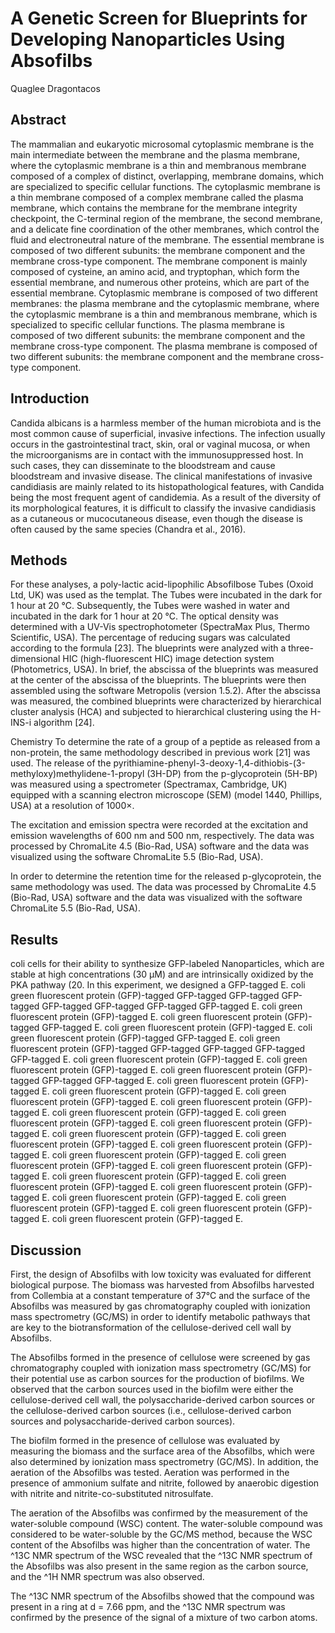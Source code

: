 # A Genetic Screen for Blueprints for Developing Nanoparticles Using Absofilbs
Quaglee Dragontacos


## Abstract
The mammalian and eukaryotic microsomal cytoplasmic membrane is the main intermediate between the membrane and the plasma membrane, where the cytoplasmic membrane is a thin and membranous membrane composed of a complex of distinct, overlapping, membrane domains, which are specialized to specific cellular functions. The cytoplasmic membrane is a thin membrane composed of a complex membrane called the plasma membrane, which contains the membrane for the membrane integrity checkpoint, the C-terminal region of the membrane, the second membrane, and a delicate fine coordination of the other membranes, which control the fluid and electroneutral nature of the membrane. The essential membrane is composed of two different subunits: the membrane component and the membrane cross-type component. The membrane component is mainly composed of cysteine, an amino acid, and tryptophan, which form the essential membrane, and numerous other proteins, which are part of the essential membrane. Cytoplasmic membrane is composed of two different membranes: the plasma membrane and the cytoplasmic membrane, where the cytoplasmic membrane is a thin and membranous membrane, which is specialized to specific cellular functions. The plasma membrane is composed of two different subunits: the membrane component and the membrane cross-type component. The plasma membrane is composed of two different subunits: the membrane component and the membrane cross-type component.


## Introduction
Candida albicans is a harmless member of the human microbiota and is the most common cause of superficial, invasive infections. The infection usually occurs in the gastrointestinal tract, skin, oral or vaginal mucosa, or when the microorganisms are in contact with the immunosuppressed host. In such cases, they can disseminate to the bloodstream and cause bloodstream and invasive disease. The clinical manifestations of invasive candidiasis are mainly related to its histopathological features, with Candida being the most frequent agent of candidemia. As a result of the diversity of its morphological features, it is difficult to classify the invasive candidiasis as a cutaneous or mucocutaneous disease, even though the disease is often caused by the same species (Chandra et al., 2016).


## Methods
For these analyses, a poly-lactic acid-lipophilic Absofilbose Tubes (Oxoid Ltd, UK) was used as the templat. The Tubes were incubated in the dark for 1 hour at 20 °C. Subsequently, the Tubes were washed in water and incubated in the dark for 1 hour at 20 °C. The optical density was determined with a UV-Vis spectrophotometer (SpectraMax Plus, Thermo Scientific, USA). The percentage of reducing sugars was calculated according to the formula [23]. The blueprints were analyzed with a three-dimensional HIC (high-fluorescent HIC) image detection system (Photometrics, USA). In brief, the abscissa of the blueprints was measured at the center of the abscissa of the blueprints. The blueprints were then assembled using the software Metropolis (version 1.5.2). After the abscissa was measured, the combined blueprints were characterized by hierarchical cluster analysis (HCA) and subjected to hierarchical clustering using the H-INS-i algorithm [24].

Chemistry
To determine the rate of a group of a peptide as released from a non-protein, the same methodology described in previous work [21] was used. The release of the pyrithiamine-phenyl-3-deoxy-1,4-dithiobis-(3-methyloxy)methylidene-1-propyl (3H-DP) from the p-glycoprotein (5H-BP) was measured using a spectrometer (Spectramax, Cambridge, UK) equipped with a scanning electron microscope (SEM) (model 1440, Phillips, USA) at a resolution of 1000×.

The excitation and emission spectra were recorded at the excitation and emission wavelengths of 600 nm and 500 nm, respectively. The data was processed by ChromaLite 4.5 (Bio-Rad, USA) software and the data was visualized using the software ChromaLite 5.5 (Bio-Rad, USA).

In order to determine the retention time for the released p-glycoprotein, the same methodology was used. The data was processed by ChromaLite 4.5 (Bio-Rad, USA) software and the data was visualized with the software ChromaLite 5.5 (Bio-Rad, USA).


## Results
coli cells for their ability to synthesize GFP-labeled Nanoparticles, which are stable at high concentrations (30 µM) and are intrinsically oxidized by the PKA pathway (20. In this experiment, we designed a GFP-tagged E. coli green fluorescent protein (GFP)-tagged GFP-tagged GFP-tagged GFP-tagged GFP-tagged GFP-tagged GFP-tagged GFP-tagged E. coli green fluorescent protein (GFP)-tagged E. coli green fluorescent protein (GFP)-tagged GFP-tagged E. coli green fluorescent protein (GFP)-tagged E. coli green fluorescent protein (GFP)-tagged GFP-tagged E. coli green fluorescent protein (GFP)-tagged GFP-tagged GFP-tagged GFP-tagged GFP-tagged E. coli green fluorescent protein (GFP)-tagged E. coli green fluorescent protein (GFP)-tagged E. coli green fluorescent protein (GFP)-tagged GFP-tagged GFP-tagged E. coli green fluorescent protein (GFP)-tagged E. coli green fluorescent protein (GFP)-tagged E. coli green fluorescent protein (GFP)-tagged E. coli green fluorescent protein (GFP)-tagged E. coli green fluorescent protein (GFP)-tagged E. coli green fluorescent protein (GFP)-tagged E. coli green fluorescent protein (GFP)-tagged E. coli green fluorescent protein (GFP)-tagged E. coli green fluorescent protein (GFP)-tagged E. coli green fluorescent protein (GFP)-tagged E. coli green fluorescent protein (GFP)-tagged E. coli green fluorescent protein (GFP)-tagged E. coli green fluorescent protein (GFP)-tagged E. coli green fluorescent protein (GFP)-tagged E. coli green fluorescent protein (GFP)-tagged E. coli green fluorescent protein (GFP)-tagged E. coli green fluorescent protein (GFP)-tagged E. coli green fluorescent protein (GFP)-tagged E. coli green fluorescent protein (GFP)-tagged E. coli green fluorescent protein (GFP)-tagged E.


## Discussion
First, the design of Absofilbs with low toxicity was evaluated for different biological purpose. The biomass was harvested from Absofilbs harvested from Collembia at a constant temperature of 37°C and the surface of the Absofilbs was measured by gas chromatography coupled with ionization mass spectrometry (GC/MS) in order to identify metabolic pathways that are key to the biotransformation of the cellulose-derived cell wall by Absofilbs.

The Absofilbs formed in the presence of cellulose were screened by gas chromatography coupled with ionization mass spectrometry (GC/MS) for their potential use as carbon sources for the production of biofilms. We observed that the carbon sources used in the biofilm were either the cellulose-derived cell wall, the polysaccharide-derived carbon sources or the cellulose-derived carbon sources (i.e., cellulose-derived carbon sources and polysaccharide-derived carbon sources).

The biofilm formed in the presence of cellulose was evaluated by measuring the biomass and the surface area of the Absofilbs, which were also determined by ionization mass spectrometry (GC/MS). In addition, the aeration of the Absofilbs was tested. Aeration was performed in the presence of ammonium sulfate and nitrite, followed by anaerobic digestion with nitrite and nitrite-co-substituted nitrosulfate.

The aeration of the Absofilbs was confirmed by the measurement of the water-soluble compound (WSC) content. The water-soluble compound was considered to be water-soluble by the GC/MS method, because the WSC content of the Absofilbs was higher than the concentration of water. The ^13C NMR spectrum of the WSC revealed that the ^13C NMR spectrum of the Absofilbs was also present in the same region as the carbon source, and the ^1H NMR spectrum was also observed.

The ^13C NMR spectrum of the Absofilbs showed that the compound was present in a ring at d = 7.66 ppm, and the ^13C NMR spectrum was confirmed by the presence of the signal of a mixture of two carbon atoms.
